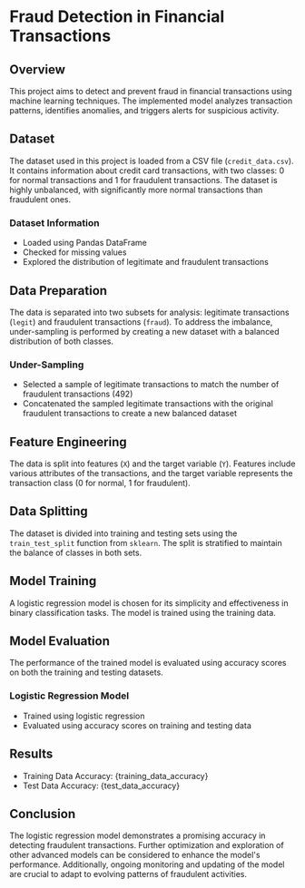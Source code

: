 # Fraud Detection in Financial Transactions

## Overview
This project aims to detect and prevent fraud in financial transactions using machine learning techniques. The implemented model analyzes transaction patterns, identifies anomalies, and triggers alerts for suspicious activity.

## Dataset
The dataset used in this project is loaded from a CSV file (`credit_data.csv`). It contains information about credit card transactions, with two classes: 0 for normal transactions and 1 for fraudulent transactions. The dataset is highly unbalanced, with significantly more normal transactions than fraudulent ones.

### Dataset Information
- Loaded using Pandas DataFrame
- Checked for missing values
- Explored the distribution of legitimate and fraudulent transactions

## Data Preparation
The data is separated into two subsets for analysis: legitimate transactions (`legit`) and fraudulent transactions (`fraud`). To address the imbalance, under-sampling is performed by creating a new dataset with a balanced distribution of both classes.

### Under-Sampling
- Selected a sample of legitimate transactions to match the number of fraudulent transactions (492)
- Concatenated the sampled legitimate transactions with the original fraudulent transactions to create a new balanced dataset

## Feature Engineering
The data is split into features (`X`) and the target variable (`Y`). Features include various attributes of the transactions, and the target variable represents the transaction class (0 for normal, 1 for fraudulent).

## Data Splitting
The dataset is divided into training and testing sets using the `train_test_split` function from `sklearn`. The split is stratified to maintain the balance of classes in both sets.

## Model Training
A logistic regression model is chosen for its simplicity and effectiveness in binary classification tasks. The model is trained using the training data.

## Model Evaluation
The performance of the trained model is evaluated using accuracy scores on both the training and testing datasets.

### Logistic Regression Model
- Trained using logistic regression
- Evaluated using accuracy scores on training and testing data

## Results
- Training Data Accuracy: {training_data_accuracy}
- Test Data Accuracy: {test_data_accuracy}

## Conclusion
The logistic regression model demonstrates a promising accuracy in detecting fraudulent transactions. Further optimization and exploration of other advanced models can be considered to enhance the model's performance. Additionally, ongoing monitoring and updating of the model are crucial to adapt to evolving patterns of fraudulent activities.
